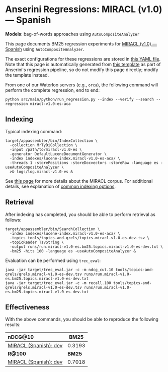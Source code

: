 # Anserini Regressions: MIRACL (v1.0) &mdash; Spanish

**Models**: bag-of-words approaches using `AutoCompositeAnalyzer`

This page documents BM25 regression experiments for [MIRACL (v1.0) &mdash; Spanish](https://github.com/project-miracl/miracl) using `AutoCompositeAnalyzer`.

The exact configurations for these regressions are stored in [this YAML file](../../src/main/resources/regression/miracl-v1.0-es-aca.yaml).
Note that this page is automatically generated from [this template](../../src/main/resources/docgen/templates/miracl-v1.0-es-aca.template) as part of Anserini's regression pipeline, so do not modify this page directly; modify the template instead.

From one of our Waterloo servers (e.g., `orca`), the following command will perform the complete regression, end to end:

```
python src/main/python/run_regression.py --index --verify --search --regression miracl-v1.0-es-aca
```

## Indexing

Typical indexing command:

```
target/appassembler/bin/IndexCollection \
  -collection MrTyDiCollection \
  -input /path/to/miracl-v1.0-es \
  -generator DefaultLuceneDocumentGenerator \
  -index indexes/lucene-index.miracl-v1.0-es-aca/ \
  -threads 1 -storePositions -storeDocvectors -storeRaw -language es -useAutoCompositeAnalyzer \
  >& logs/log.miracl-v1.0-es &
```

See [this page](https://github.com/project-miracl/miracl) for more details about the MIRACL corpus.
For additional details, see explanation of [common indexing options](../../docs/common-indexing-options.md).

## Retrieval

After indexing has completed, you should be able to perform retrieval as follows:

```
target/appassembler/bin/SearchCollection \
  -index indexes/lucene-index.miracl-v1.0-es-aca/ \
  -topics tools/topics-and-qrels/topics.miracl-v1.0-es-dev.tsv \
  -topicReader TsvString \
  -output runs/run.miracl-v1.0-es.bm25.topics.miracl-v1.0-es-dev.txt \
  -bm25 -hits 100 -language es -useAutoCompositeAnalyzer &
```

Evaluation can be performed using `trec_eval`:

```
java -jar target/trec_eval.jar -c -m ndcg_cut.10 tools/topics-and-qrels/qrels.miracl-v1.0-es-dev.tsv runs/run.miracl-v1.0-es.bm25.topics.miracl-v1.0-es-dev.txt
java -jar target/trec_eval.jar -c -m recall.100 tools/topics-and-qrels/qrels.miracl-v1.0-es-dev.tsv runs/run.miracl-v1.0-es.bm25.topics.miracl-v1.0-es-dev.txt
```

## Effectiveness

With the above commands, you should be able to reproduce the following results:

| **nDCG@10**                                                                                                  | **BM25**  |
|:-------------------------------------------------------------------------------------------------------------|-----------|
| [MIRACL (Spanish): dev](https://github.com/project-miracl/miracl)                                            | 0.3193    |
| **R@100**                                                                                                    | **BM25**  |
| [MIRACL (Spanish): dev](https://github.com/project-miracl/miracl)                                            | 0.7018    |
